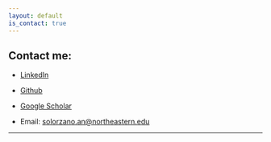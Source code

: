 ```yaml
---
layout: default
is_contact: true
---
```


## Contact me:

* [LinkedIn](https://www.linkedin.com/in/anavs/)

* [Github](http://github.com/anaveroneze)

* [Google Scholar](https://scholar.google.com/citations?user=SAFui_IAAAAJ&hl=en&authuser=1)

* Email: [solorzano.an@northeastern.edu](solorzano.an@northeastern.edu)

---
<!-- 
## Mailing Address

> 221B, Baker Street
>
> London
>
> United Kingdom

--- -->